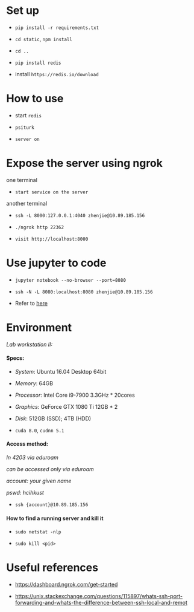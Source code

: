 # Set up

* `pip install -r requirements.txt`

* `cd static`, `npm install`

* `cd ..`

* `pip install redis`

* install `https://redis.io/download`

# How to use

* start `redis`

* `psiturk`

* `server on`

# Expose the server using ngrok

one terminal

* `start service on the server`

another terminal

* `ssh -L 8000:127.0.0.1:4040 zhenjie@10.89.185.156`

* `./ngrok http 22362`

* `visit http://localhost:8000`

# Use jupyter to code

* `jupyter notebook --no-browser --port=8080`

* `ssh -N -L 8080:localhost:8080 zhenjie@10.89.185.156`

* Refer to [here](http://fizzylogic.nl/2017/11/06/edit-jupyter-notebooks-over-ssh)

# Environment

*Lab workstation II:*

#### Specs:

* *System*: Ubuntu 16.04 Desktop 64bit

* *Memory*: 64GB

* *Processor*: Intel Core i9-7900 3.3GHz *  20cores

* *Graphics*: GeForce GTX 1080 Ti 12GB * 2

* *Disk*: 512GB (SSD); 4TB (HDD)

* `cuda 8.0`, `cudnn 5.1`

#### Access method:

*In 4203 via eduroam*

*can be accessed only via eduroam*

*account: your given name*

*pswd: hcihkust*

* `ssh {account}@10.89.185.156`

#### How to find a running server and kill it

* `sudo netstat -nlp`

* `sudo kill <pid>`

# Useful references

* https://dashboard.ngrok.com/get-started

* https://unix.stackexchange.com/questions/115897/whats-ssh-port-forwarding-and-whats-the-difference-between-ssh-local-and-remot

